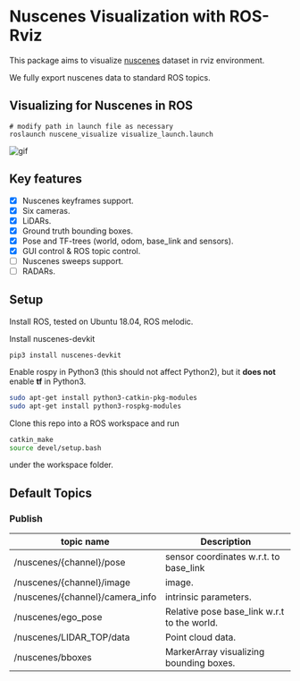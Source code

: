 # Nuscenes Visualization with ROS-Rviz

This package aims to visualize [nuscenes](https://www.nuscenes.org) dataset in rviz environment. 

We fully export nuscenes data to standard ROS topics.

## Visualizing for Nuscenes in ROS
```
# modify path in launch file as necessary
roslaunch nuscene_visualize visualize_launch.launch 
```
![gif](docs/nuscene_visualized.gif)

## Key features

- [x] Nuscenes keyframes support. 
- [x] Six cameras.
- [x] LiDARs.
- [x] Ground truth bounding boxes.
- [x] Pose and TF-trees (world, odom, base_link and sensors).
- [x] GUI control & ROS topic control.
- [ ] Nuscenes sweeps support.
- [ ] RADARs.

## Setup

Install ROS, tested on Ubuntu 18.04, ROS melodic.

Install nuscenes-devkit
```
pip3 install nuscenes-devkit
```

Enable rospy in Python3 (this should not affect Python2), but it **does not** enable **tf** in Python3.
```bash
sudo apt-get install python3-catkin-pkg-modules
sudo apt-get install python3-rospkg-modules
```

Clone this repo into a ROS workspace and run
```bash
catkin_make
source devel/setup.bash
```
under the workspace folder.

## Default Topics

### Publish

| topic name                        | Description |
|-----------------------------------|---------------|
| /nuscenes/{channel}/pose          | sensor coordinates w.r.t. to base_link|
| /nuscenes/{channel}/image         | image.|
| /nuscenes/{channel}/camera_info   | intrinsic parameters.|
| /nuscenes/ego_pose                | Relative pose base_link w.r.t to the world.|
| /nuscenes/LIDAR_TOP/data          | Point cloud data.|
| /nuscenes/bboxes                  | MarkerArray visualizing bounding boxes.

